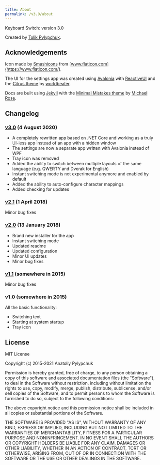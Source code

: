 ```yaml
---
title: About
permalink: /v3.0/about
---
```


Keyboard Switch: version 3.0

Created by [Tolik Pylypchuk](https://github.com/TolikPylypchuk).

## Acknowledgements

Icon made by [Smashicons](https://smashicons.com/) from [www.flaticon.com](https://www.flaticon.com/).

The UI for the settings app was created using [Avalonia](https://avaloniaui.net/) with
[ReactiveUI](https://www.reactiveui.net/) and the [Citrus theme](https://github.com/worldbeater/Citrus.Avalonia)
by [worldbeater](https://github.com/worldbeater).

Docs are built using [Jekyll](https://jekyllrb.com) with the
[Minimal Mistakes theme](https://mmistakes.github.io/minimal-mistakes) by [Michael Rose](https://github.com/mmistakes).

## Changelog

### [v3.0](https://github.com/TolikPylypchuk/KeyboardSwitch/releases/tag/v3.0) (4 August 2020)

- A completely rewritten app based on .NET Core and working as a truly UI-less app instead of an app with a hidden
window
- The settings are now a separate app written with Avalonia instead of WPF
- Tray icon was removed
- Added the ability to switch between multiple layouts of the same language (e.g. QWERTY and Dvorak for English)
- Instant switching mode is not experimental anymore and enabled by default
- Added the ability to auto-configure character mappings
- Added checking for updates

### [v2.1](https://github.com/TolikPylypchuk/KeyboardSwitch/releases/tag/v2.1) (1 April 2018)

Minor bug fixes

### [v2.0](https://github.com/TolikPylypchuk/KeyboardSwitch/releases/tag/v2.0) (13 January 2018)

- Brand new installer for the app
- Instant switching mode
- Updated readme
- Updated configuration
- Minor UI updates
- Minor bug fixes

### [v1.1](https://github.com/TolikPylypchuk/KeyboardSwitch/releases/tag/v1.1) (somewhere in 2015)

Minor bug fixes

### v1.0 (somewhere in 2015)

All the basic functionality:

- Switching text
- Starting at system startup
- Tray icon

## License

MIT License

Copyright (c) 2015-2021 Anatoliy Pylypchuk

Permission is hereby granted, free of charge, to any person obtaining a copy
of this software and associated documentation files (the "Software"), to deal
in the Software without restriction, including without limitation the rights
to use, copy, modify, merge, publish, distribute, sublicense, and/or sell
copies of the Software, and to permit persons to whom the Software is
furnished to do so, subject to the following conditions:

The above copyright notice and this permission notice shall be included in all
copies or substantial portions of the Software.

THE SOFTWARE IS PROVIDED "AS IS", WITHOUT WARRANTY OF ANY KIND, EXPRESS OR
IMPLIED, INCLUDING BUT NOT LIMITED TO THE WARRANTIES OF MERCHANTABILITY,
FITNESS FOR A PARTICULAR PURPOSE AND NONINFRINGEMENT. IN NO EVENT SHALL THE
AUTHORS OR COPYRIGHT HOLDERS BE LIABLE FOR ANY CLAIM, DAMAGES OR OTHER
LIABILITY, WHETHER IN AN ACTION OF CONTRACT, TORT OR OTHERWISE, ARISING FROM,
OUT OF OR IN CONNECTION WITH THE SOFTWARE OR THE USE OR OTHER DEALINGS IN THE
SOFTWARE.
